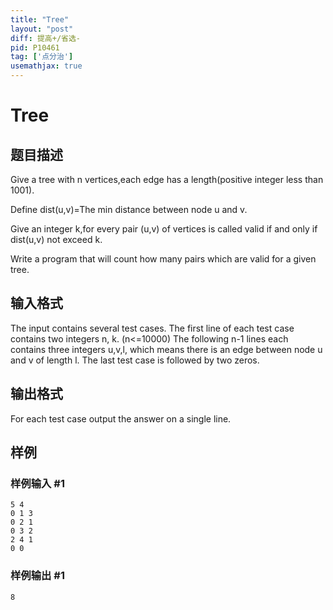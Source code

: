 ```yaml
---
title: "Tree"
layout: "post"
diff: 提高+/省选-
pid: P10461
tag: ['点分治']
usemathjax: true
---
```


# Tree
## 题目描述

Give a tree with n vertices,each edge has a length(positive integer less than 1001).

Define dist(u,v)=The min distance between node u and v.

Give an integer k,for every pair (u,v) of vertices is called valid if and only if dist(u,v) not exceed k.

Write a program that will count how many pairs which are valid for a given tree.
## 输入格式

The input contains several test cases. The first line of each test case contains two integers n, k. (n<=10000) The following n-1 lines each contains three integers u,v,l, which means there is an edge between node u and v of length l.
The last test case is followed by two zeros.
## 输出格式

For each test case output the answer on a single line.
## 样例

### 样例输入 #1
```
5 4
0 1 3
0 2 1
0 3 2
2 4 1
0 0
```
### 样例输出 #1
```
8
```
